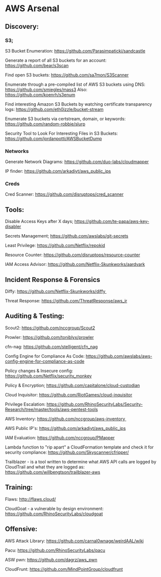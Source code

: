 # AWS Arsenal
 
 
 
## Discovery:

### S3;

S3 Bucket Enumeration: https://github.com/Parasimpaticki/sandcastle

Generate a report of all S3 buckets for an account: https://github.com/bear/s3scan

Find open S3 buckets: https://github.com/sa7mon/S3Scanner

Enumerate through a pre-compiled list of AWS S3 buckets using DNS: https://github.com/smiegles/mass3
Also: https://github.com/koenrh/s3enum

Find interesting Amazon S3 Buckets by watching certificate transparency logs: https://github.com/eth0izzle/bucket-stream

Enumerate S3 buckets via certstream, domain, or keywords: https://github.com/random-robbie/slurp

Security Tool to Look For Interesting Files in S3 Buckets: https://github.com/jordanpotti/AWSBucketDump


### Networks

Generate Network Diagrams: https://github.com/duo-labs/cloudmapper

IP finder:  https://github.com/arkadiyt/aws_public_ips

### Creds

Cred Scanner:  https://github.com/disruptops/cred_scanner 






 
## Tools:

Disable Access Keys after X days; https://github.com/te-papa/aws-key-disabler

Secrets Management; https://github.com/awslabs/git-secrets

Least Privilege: https://github.com/Netflix/repokid

Resource Counter: https://github.com/disruptops/resource-counter

IAM Access Advisor: https://github.com/Netflix-Skunkworks/aardvark


## Incident Response & Forensics

Diffy: https://github.com/Netflix-Skunkworks/diffy 

Threat Response: https://github.com/ThreatResponse/aws_ir 
 
 
## Auditing & Testing:

Scout2: https://github.com/nccgroup/Scout2

Prowler: https://github.com/toniblyx/prowler

cfn-nag: https://github.com/stelligent/cfn_nag

Config Engine for Compliance As Code: https://github.com/awslabs/aws-config-engine-for-compliance-as-code

Policy changes & Insecure config: https://github.com/Netflix/security_monkey

Policy & Encryption; https://github.com/capitalone/cloud-custodian

Cloud Inquisitor: https://github.com/RiotGames/cloud-inquisitor

Privilege Escalation: https://github.com/RhinoSecurityLabs/Security-Research/tree/master/tools/aws-pentest-tools

AWS Inventory: https://github.com/nccgroup/aws-inventory 

AWS Public IP's: https://github.com/arkadiyt/aws_public_ips

IAM Evaluation: https://github.com/nccgroup/PMapper

Lambda function to "rip apart" a CloudFormation template and check it for security compliance: https://github.com/Skyscanner/cfripper/

Trailblazer - is a tool written to determine what AWS API calls are logged by CloudTrail and what they are logged as: https://github.com/willbengtson/trailblazer-aws
 
 
## Training:

Flaws: http://flaws.cloud/

CloudGoat - a vulnerable by design environment: https://github.com/RhinoSecurityLabs/cloudgoat



## Offensive:

AWS Attack Library: https://github.com/carnal0wnage/weirdAAL/wiki

Pacu: https://github.com/RhinoSecurityLabs/pacu

ASW pwn: https://github.com/dagrz/aws_pwn 

CloudFrunt: https://github.com/MindPointGroup/cloudfrunt

 
 
 
